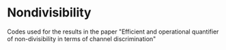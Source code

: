 # Nondivisibility
Codes used for the results in the paper "Efficient and operational quantifier of non-divisibility in terms of channel discrimination"
